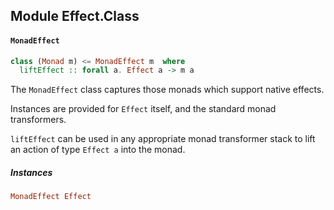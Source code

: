 ## Module Effect.Class

#### `MonadEffect`

``` purescript
class (Monad m) <= MonadEffect m  where
  liftEffect :: forall a. Effect a -> m a
```

The `MonadEffect` class captures those monads which support native effects.

Instances are provided for `Effect` itself, and the standard monad
transformers.

`liftEffect` can be used in any appropriate monad transformer stack to lift an
action of type `Effect a` into the monad.


##### Instances
``` purescript
MonadEffect Effect
```


